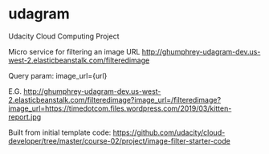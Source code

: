 # udagram
Udacity Cloud Computing Project

Micro service for filtering an image URL http://ghumphrey-udagram-dev.us-west-2.elasticbeanstalk.com/filteredimage

Query param: image_url={url}

E.G. 
http://ghumphrey-udagram-dev.us-west-2.elasticbeanstalk.com/filteredimage?image_url=/filteredimage?image_url=https://timedotcom.files.wordpress.com/2019/03/kitten-report.jpg

Built from initial template code: https://github.com/udacity/cloud-developer/tree/master/course-02/project/image-filter-starter-code